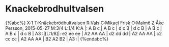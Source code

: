 # Knackebrodhultvalsen

{%abc%}
X:1
T:Knäckebrödhultvalsen
R:Vals
C:Mikael Frisk
O:Malmö
Z:Åke Persson, 2015-05-27
M:3/4
L:1/4
K:A
|: A B c | A B c | d c B | d c B | A B c | A B c | 
d c B | A3  :|[L:1/8]|: e2 ee ee | A2 AA AA | d2 dd dd | 
A2 AA AA | c2 cc cc | A2 AA AA | B2 A2 B2 | A3 :|
{%endabc%}

